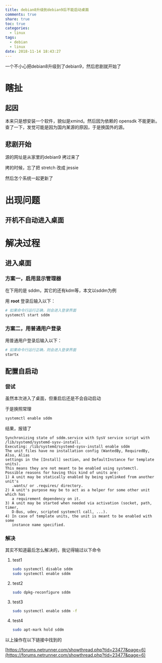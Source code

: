 ```yaml
---
title: debian8升级到debian9后不能启动桌面
comments: true
share: true
toc: true
categories:
  - linux
tags:
  - debian
  - linux
date: 2018-11-14 18:43:27
---
```


一个不小心把debian8升级到了debian9，然后悲剧就开始了

<!-- more -->  

# 瞎扯

## 起因

本来只是想安装一个软件，貌似是xmind。然后因为依赖的 opensdk 不能更新。查了一下，发觉可能是因为国内某源的原因，于是换国外的源。

## 悲剧开始

源的网址是从家里的debian9 拷过来了

拷的时候，忘了把 stretch 改成 jessie

然后怎个系统一起更新了

# 出现问题

## 开机不自动进入桌面

# 解决过程

## 进入桌面

### 方案一，启用显示管理器

在下用的是 sddm，其它的还有kdm等，本文以sddm为例 

用 **root** 登录后输入以下：
```bash
# 如果命令行运行正确，则会进入登录界面
systemctl start sddm
```

### 方案二，用普通用户登录
用普通用户登录后输入以下：
```bash
# 如果命令行运行正确，则会进入登录界面
startx
```

## 配置自启动

### 尝试

虽然本次进入了桌面，但重启后还是不会自动启动

于是换照常理

```bash
systemctl enable sddm
```

结果，报错了

```text
Synchronizing state of sddm.service with SysV service script with /lib/systemd/systemd-sysv-install.
Executing: /lib/systemd/systemd-sysv-install enable sddm
The unit files have no installation config (WantedBy, RequiredBy, Also, Alias
settings in the [Install] section, and DefaultInstance for template units).
This means they are not meant to be enabled using systemctl.
Possible reasons for having this kind of units are:
1) A unit may be statically enabled by being symlinked from another unit's
   .wants/ or .requires/ directory.
2) A unit's purpose may be to act as a helper for some other unit which has
   a requirement dependency on it.
3) A unit may be started when needed via activation (socket, path, timer,
   D-Bus, udev, scripted systemctl call, ...).
4) In case of template units, the unit is meant to be enabled with some
   instance name specified.
```

### 解决


其实不知道最后怎么解决的，我记得输过以下命令

1. test1
    ```bash
    sudo systemctl disable sddm
    sudo systemctl enable sddm
    ```

2. test2
    ```bash
    sudo dpkg-reconfigure sddm
    ```

3. test3
    ```bash
    sudo systemctl enable sddm -f
    ```

4. test4
    ```bash
    sudo apt-mark hold sddm
    ```


以上操作在以下链接中找到的

[https://forums.netrunner.com/showthread.php?tid=23477&page=6](https://forums.netrunner.com/showthread.php?tid=23477&page=6)